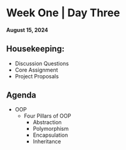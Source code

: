# Week One | Day Three
#### August 15, 2024

## Housekeeping:
- Discussion Questions
- Core Assignment
- Project Proposals

## Agenda
- OOP
    - Four Pillars of OOP
        - Abstraction
        - Polymorphism
        - Encapsulation
        - Inheritance